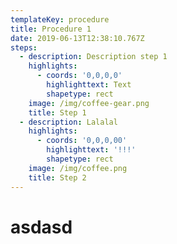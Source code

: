 ```yaml
---
templateKey: procedure
title: Procedure 1
date: 2019-06-13T12:38:10.767Z
steps:
  - description: Description step 1
    highlights:
      - coords: '0,0,0,0'
        highlighttext: Text
        shapetype: rect
    image: /img/coffee-gear.png
    title: Step 1
  - description: Lalalal
    highlights:
      - coords: '0,0,0,00'
        highlighttext: '!!!'
        shapetype: rect
    image: /img/coffee.png
    title: Step 2
---
```

# asdasd
